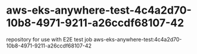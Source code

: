 # aws-eks-anywhere-test-4c4a2d70-10b8-4971-9211-a26ccdf68107-42
repository for use with E2E test job aws-eks-anywhere-test:4c4a2d70-10b8-4971-9211-a26ccdf68107-42
